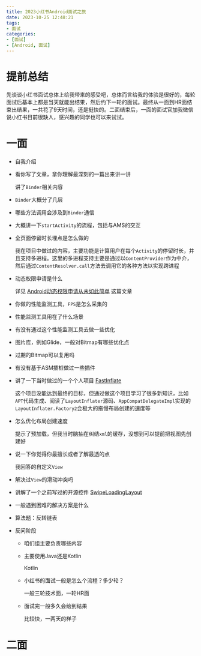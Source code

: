 ```yaml
---
title: 2023小红书Android面试之旅
date: 2023-10-25 12:48:21
tags: 
- 面试
categories: 
- [面试]
- [Android, 面试]
---
```


# 提前总结

先谈谈小红书面试总体上给我带来的感受吧，总体而言给我的体验是很好的，每轮面试后基本上都是当天就能出结果，然后约下一轮的面试。最终从一面到HR面结束出结果，一共花了9天时间，还是挺快的。二面结束后，一面的面试官加我微信说小红书目前很缺人，感兴趣的同学也可以来试试。

# 一面

- 自我介绍

- 看你写了文章，拿你理解最深刻的一篇出来讲一讲

    讲了`Binder`相关内容

- `Binder`大概分了几层

- 哪些方法调用会涉及到`Binder`通信

- 大概讲一下`startActivity`的流程，包括与AMS的交互

- 全页面停留时长埋点是怎么做的

    我在项目中做过的内容，主要功能是计算用户在每个`Activity`的停留时长，并且支持多进程。这里的多进程支持主要是通过以`ContentProvider`作为中介，然后通过`ContentResolver.call`方法去调用它的各种方法以实现跨进程

- 动态权限申请是什么

    详见 [Android动态权限申请从未如此简单](https://juejin.cn/post/7225516176171188285) 这篇文章

- 你做的性能监测工具，`FPS`是怎么采集的

- 性能监测工具用在了什么场景

- 有没有通过这个性能监测工具去做一些优化

- 图片库，例如Glide，一般对Bitmap有哪些优化点

- 过期的Bitmap可以复用吗

- 有没有基于ASM插桩做过一些插件

- 讲了一下当时做过的一个个人项目 [FastInflate](https://github.com/dreamgyf/FastInflate)

    这个项目没能达到最终的目标，但通过做这个项目学习了很多新知识，比如`APT`代码生成、阅读了`LayoutInflater`源码、`AppCompatDelegateImpl`实现的`LayoutInflater.Factory2`会极大的拖慢布局创建的速度等

- 怎么优化布局创建速度

    提示了预加载，但我当时脑抽在纠结`xml`的缓存，没想到可以提前把视图先创建好

- 说一下你觉得你最擅长或者了解最透的点

    我回答的自定义`View`

- 解决过`View`的滑动冲突吗

- 讲解了一个之前写过的开源控件 [SwipeLoadingLayout](https://github.com/dreamgyf/SwipeLoadingLayout)

- 一般遇到困难的解决方案是什么

- 算法题：反转链表

- 反问阶段

  - 咱们组主要负责哪些内容

  - 主要使用Java还是Kotlin

    Kotlin

  - 小红书的面试一般是怎么个流程？多少轮？

    一般三轮技术面，一轮HR面

  - 面试完一般多久会给到结果

    比较快，一两天的样子

# 二面